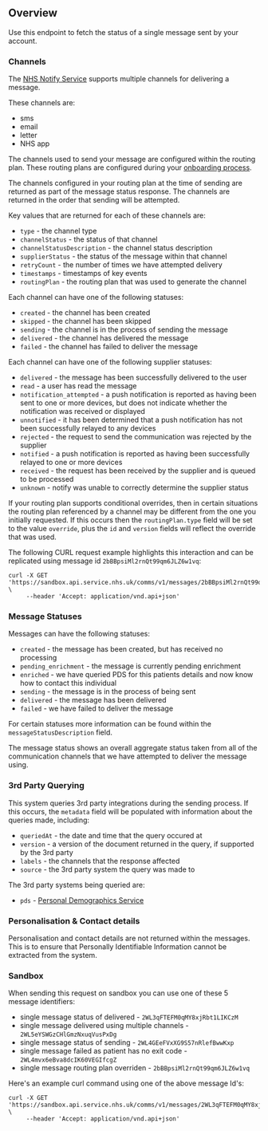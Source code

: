 ## Overview

Use this endpoint to fetch the status of a single message sent by your account.

### Channels

The [NHS Notify Service](https://digital.nhs.uk/services/nhs-notify) supports multiple channels for delivering a message.

These channels are:

* sms
* email
* letter
* NHS app

The channels used to send your message are configured within the routing plan. These routing plans are configured during your [onboarding process](#overview--onboarding).

The channels configured in your routing plan at the time of sending are returned as part of the message status response. The channels are returned in the order that sending will be attempted.

Key values that are returned for each of these channels are:

* `type` - the channel type
* `channelStatus` - the status of that channel
* `channelStatusDescription` - the channel status description
* `supplierStatus` - the status of the message within that channel
* `retryCount` - the number of times we have attempted delivery
* `timestamps` - timestamps of key events
* `routingPlan` - the routing plan that was used to generate the channel

Each channel can have one of the following statuses:

* `created` - the channel has been created
* `skipped` - the channel has been skipped
* `sending` - the channel is in the process of sending the message
* `delivered` - the channel has delivered the message
* `failed` - the channel has failed to deliver the message

Each channel can have one of the following supplier statuses:

* `delivered` - the message has been successfully delivered to the user
* `read` - a user has read the message
* `notification_attempted` - a push notification is reported as having been sent to one or more devices, but does not indicate whether the notification was received or displayed 
* `unnotified` - it has been determined that a push notification has not been successfully relayed to any devices
* `rejected` - the request to send the communication was rejected by the supplier
* `notified` - a push notification is reported as having been successfully relayed to one or more devices
* `received` - the request has been received by the supplier and is queued to be processed
* `unknown` - notify was unable to correctly determine the supplier status

If your routing plan supports conditional overrides, then in certain situations the routing plan referenced by a channel may be different from the one you initially requested. If this occurs then the `routingPlan.type` field will be set to the value `override`, plus the `id` and `version` fields will reflect the override that was used.

The following CURL request example highlights this interaction and can be replicated using message id `2bBBpsiMl2rnQt99qm6JLZ6w1vq`:
```
curl -X GET 'https://sandbox.api.service.nhs.uk/comms/v1/messages/2bBBpsiMl2rnQt99qm6JLZ6w1vq' \
     --header 'Accept: application/vnd.api+json'
```

### Message Statuses

Messages can have the following statuses:

* `created` - the message has been created, but has received no processing
* `pending_enrichment` - the message is currently pending enrichment
* `enriched` - we have queried PDS for this patients details and now know how to contact this individual
* `sending` - the message is in the process of being sent
* `delivered` - the message has been delivered
* `failed` - we have failed to deliver the message

For certain statuses more information can be found within the `messageStatusDescription` field.

The message status shows an overall aggregate status taken from all of the communication channels that we have attempted to deliver the message using.

### 3rd Party Querying

This system queries 3rd party integrations during the sending process. If this occurs, the `metadata` field will be populated with information about the queries made, including:

* `queriedAt` - the date and time that the query occured at
* `version` - a version of the document returned in the query, if supported by the 3rd party
* `labels` - the channels that the response affected
* `source` - the 3rd party system the query was made to

The 3rd party systems being queried are:

* `pds` - [Personal Demographics Service](https://digital.nhs.uk/services/personal-demographics-service)

### Personalisation & Contact details

Personalisation and contact details are not returned within the messages. This is to ensure that Personally Identifiable Information cannot be extracted from the system.

### Sandbox

When sending this request on sandbox you can use one of these 5 message identifiers:

* single message status of delivered - `2WL3qFTEFM0qMY8xjRbt1LIKCzM`
* single message delivered using multiple channels - `2WL5eYSWGzCHlGmzNxuqVusPxDg`
* single message status of sending - `2WL4GEeFVxXG9S57nRlefBwwKxp`
* single message failed as patient has no exit code - `2WL4mvx6eBva8dcIK60VEGIfcgZ`
* single message routing plan overriden - `2bBBpsiMl2rnQt99qm6JLZ6w1vq`

Here's an example curl command using one of the above message Id's:

```
curl -X GET 'https://sandbox.api.service.nhs.uk/comms/v1/messages/2WL3qFTEFM0qMY8xjRbt1LIKCzM' \
     --header 'Accept: application/vnd.api+json'
```
